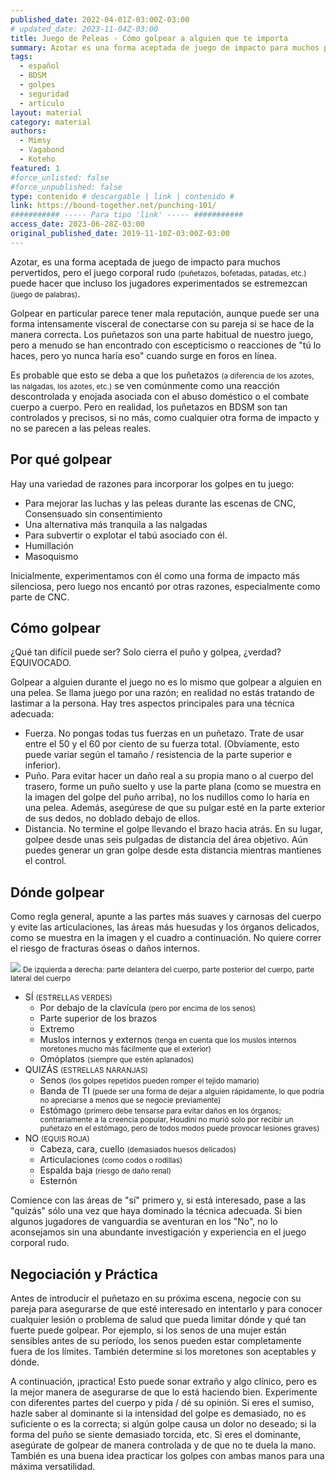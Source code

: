 ```yaml
---
published_date: 2022-04-01Z-03:00Z-03:00
# updated_date: 2023-11-04Z-03:00
title: Juego de Peleas - Cómo golpear a alguien que te importa
summary: Azotar es una forma aceptada de juego de impacto para muchos pervertidos, pero el juego corporal rudo puede hacer que incluso los jugadores experimentados se estremezcan.
tags:
  - español
  - BDSM
  - golpes
  - seguridad
  - articulo
layout: material
category: material
authors:
  - Mimsy
  - Vagabond
  - Koteho
featured: 1
#force_unlisted: false
#force_unpublished: false
type: contenido # descargable | link | contenido #
link: https://bound-together.net/punching-101/
########### ----- Para tipo 'link' ----- ###########
access_date: 2023-06-28Z-03:00
original_published_date: 2019-11-10Z-03:00Z-03:00
---
```


<script>
  import diagrama from '$lib/posts/media/juego-de-peleas/1.png';
  import HumanBody from '$lib/components/HumanBody.svelte';
</script>

Azotar, es una forma aceptada de juego de impacto para muchos pervertidos, pero el juego corporal rudo <small>(puñetazos, bofetadas, patadas, etc.)</small> puede hacer que incluso los jugadores experimentados se estremezcan <small>(juego de palabras)</small>.

Golpear en particular parece tener mala reputación, aunque puede ser una forma intensamente visceral de conectarse con su pareja si se hace de la manera correcta. Los puñetazos son una parte habitual de nuestro juego, pero a menudo se han encontrado con escepticismo o reacciones de "tú lo haces, pero yo nunca haría eso" cuando surge en foros en línea.

Es probable que esto se deba a que los puñetazos <small>(a diferencia de los azotes, las nalgadas, los azotes, etc.)</small> se ven comúnmente como una reacción descontrolada y enojada asociada con el abuso doméstico o el combate cuerpo a cuerpo. Pero en realidad, los puñetazos en BDSM son tan controlados y precisos, si no más, como cualquier otra forma de impacto y no se parecen a las peleas reales.

## Por qué golpear

Hay una variedad de razones para incorporar los golpes en tu juego:

- Para mejorar las luchas y las peleas durante las escenas de CNC, Consensuado sin consentimiento
- Una alternativa más tranquila a las nalgadas
- Para subvertir o explotar el tabú asociado con él.
- Humillación
- Masoquismo

Inicialmente, experimentamos con él como una forma de impacto más silenciosa, pero luego nos encantó por otras razones, especialmente como parte de CNC.

## Cómo golpear

¿Qué tan difícil puede ser? Solo cierra el puño y golpea, ¿verdad? EQUIVOCADO.

Golpear a alguien durante el juego no es lo mismo que golpear a alguien en una pelea. Se llama juego por una razón; en realidad no estás tratando de lastimar a la persona. Hay tres aspectos principales para una técnica adecuada:

- Fuerza. No pongas todas tus fuerzas en un puñetazo. Trate de usar entre el 50 y el 60 por ciento de su fuerza total. (Obviamente, esto puede variar según el tamaño / resistencia de la parte superior e inferior).
- Puño. Para evitar hacer un daño real a su propia mano o al cuerpo del trasero, forme un puño suelto y use la parte plana (como se muestra en la imagen del golpe del puño arriba), no los nudillos como lo haría en una pelea. Además, asegúrese de que su pulgar esté en la parte exterior de sus dedos, no doblado debajo de ellos.
- Distancia. No termine el golpe llevando el brazo hacia atrás. En su lugar, golpee desde unas seis pulgadas de distancia del área objetivo. Aún puedes generar un gran golpe desde esta distancia mientras mantienes el control.

## Dónde golpear

Como regla general, apunte a las partes más suaves y carnosas del cuerpo y evite las articulaciones, las áreas más huesudas y los órganos delicados, como se muestra en la imagen y el cuadro a continuación. No quiere correr el riesgo de fracturas óseas o daños internos.

<!--<HumanBody colors="{{
  default:'#888',
  groups:[
      {
        name: 'yes',
        color: 'green',
        parts: ['chest','clavicule','buttock','arm','thigh-front','forearm']
      },
      {
        name: 'no',
        color: 'red',
        parts: ['ribs','head','face','neck','nape','elbow','knee','column','loin']
      },
      {
        name: 'maybe',
        color: 'orange',
        parts: ['belly','thigh-outer','feet','shoulder','hand','innerthigh','genitalia']
      }
    ]
  }}" debug/> -->

![ ]({diagrama})
<small>De izquierda a derecha: parte delantera del cuerpo, parte posterior del cuerpo, parte lateral del cuerpo</small>

- SÍ <small>(ESTRELLAS VERDES)</small>
  - Por debajo de la clavícula <small>(pero por encima de los senos)</small>
  - Parte superior de los brazos
  - Extremo
  - Muslos internos y externos <small>(tenga en cuenta que los muslos internos moretones mucho más fácilmente que el exterior)</small>
  - Omóplatos <small>(siempre que estén aplanados)</small>
- QUIZÁS <small>(ESTRELLAS NARANJAS)</small>
  - Senos <small>(los golpes repetidos pueden romper el tejido mamario)</small>
  - Banda de TI <small>(puede ser una forma de dejar a alguien rápidamente, lo que podría no apreciarse a menos que se negocie previamente)</small>
  - Estómago <small>(primero debe tensarse para evitar daños en los órganos; contrariamente a la creencia popular, Houdini no murió solo por recibir un puñetazo en el estómago, pero de todos modos puede provocar lesiones graves)</small>
- NO <small>(EQUIS ROJA)</small>
  - Cabeza, cara, cuello <small>(demasiados huesos delicados)</small>
  - Articulaciones <small>(como codos o rodillas)</small>
  - Espalda baja <small>(riesgo de daño renal)</small>
  - Esternón

Comience con las áreas de "sí" primero y, si está interesado, pase a las "quizás" sólo una vez que haya dominado la técnica adecuada. Si bien algunos jugadores de vanguardia se aventuran en los "No", no lo aconsejamos sin una abundante investigación y experiencia en el juego corporal rudo.

## Negociación y Práctica

Antes de introducir el puñetazo en su próxima escena, negocie con su pareja para asegurarse de que esté interesado en intentarlo y para conocer cualquier lesión o problema de salud que pueda limitar dónde y qué tan fuerte puede golpear. Por ejemplo, si los senos de una mujer están sensibles antes de su período, los senos pueden estar completamente fuera de los límites. También determine si los moretones son aceptables y dónde.

A continuación, ¡practica! Esto puede sonar extraño y algo clínico, pero es la mejor manera de asegurarse de que lo está haciendo bien. Experimente con diferentes partes del cuerpo y pida / dé su opinión. Si eres el sumiso, hazle saber al dominante si la intensidad del golpe es demasiado, no es suficiente o es la correcta; si algún golpe causa un dolor no deseado; si la forma del puño se siente demasiado torcida, etc. Si eres el dominante, asegúrate de golpear de manera controlada y de que no te duela la mano. También es una buena idea practicar los golpes con ambas manos para una máxima versatilidad.
